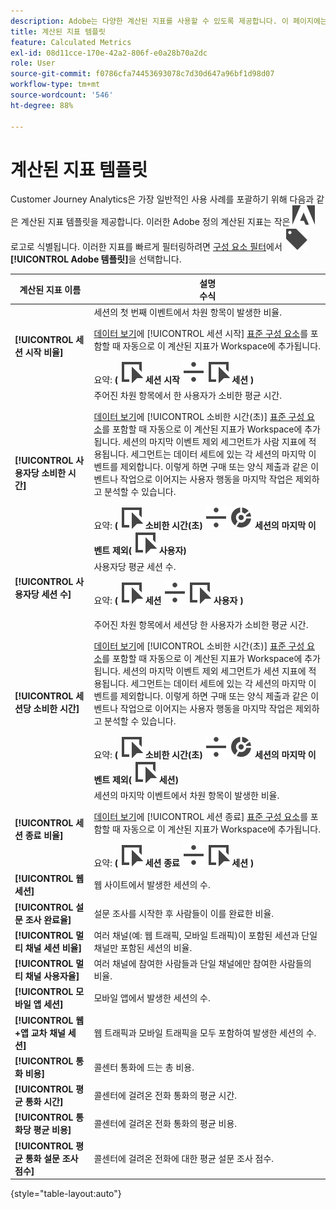 ```yaml
---
description: Adobe는 다양한 계산된 지표를 사용할 수 있도록 제공합니다. 이 페이지에는 해당 지표와 그 용도가 나열되어 있습니다.
title: 계산된 지표 템플릿
feature: Calculated Metrics
exl-id: 08d11cce-170e-42a2-806f-e0a28b70a2dc
role: User
source-git-commit: f0786cfa74453693078c7d30d647a96bf1d98d07
workflow-type: tm+mt
source-wordcount: '546'
ht-degree: 88%

---
```


# 계산된 지표 템플릿

Customer Journey Analytics은 가장 일반적인 사용 사례를 포괄하기 위해 다음과 같은 계산된 지표 템플릿을 제공합니다. 이러한 Adobe 정의 계산된 지표는 작은 ![AdobeLogoSmall](/help/assets/icons/AdobeLogoSmall.svg) 로고로 식별됩니다. 이러한 지표를 빠르게 필터링하려면 [구성 요소 필터](/help/components/overview.md#filter)에서 ![레이블](/help/assets/icons/Label.svg) **[!UICONTROL Adobe 템플릿]**&#x200B;을 선택합니다.

| 계산된 지표 이름 | 설명<br/>수식 |
|---------|----------|
| **[!UICONTROL 세션 시작 비율]** | 세션의 첫 번째 이벤트에서 차원 항목이 발생한 비율.<p>[데이터 보기](/help/data-views/create-dataview.md)에 [!UICONTROL 세션 시작] [표준 구성 요소](/help/data-views/component-reference.md)를 포함할 때 자동으로 이 계산된 지표가 Workspace에 추가됩니다.</p>요약: **(** ![이벤트](/help/assets/icons/Event.svg) **세션 시작** ![나누기](/help/assets/icons/Divide.svg) ![이벤트](/help/assets/icons/Event.svg) **세션** **)** |
| **[!UICONTROL 사용자당 소비한 시간]** | 주어진 차원 항목에서 한 사용자가 소비한 평균 시간.<p>[데이터 보기](/help/data-views/create-dataview.md)에 [!UICONTROL 소비한 시간(초)] [표준 구성 요소](/help/data-views/component-reference.md)를 포함할 때 자동으로 이 계산된 지표가 Workspace에 추가됩니다. 세션의 마지막 이벤트 제외 세그먼트가 사람 지표에 적용됩니다. 세그먼트는 데이터 세트에 있는 각 세션의 마지막 이벤트를 제외합니다. 이렇게 하면 구매 또는 양식 제출과 같은 이벤트나 작업으로 이어지는 사용자 행동을 마지막 작업은 제외하고 분석할 수 있습니다.</p>요약: **(** ![이벤트](/help/assets/icons/Event.svg) **소비한 시간(초)** ![나누기](/help/assets/icons/Divide.svg) ![세분화](/help/assets/icons/Segmentation.svg) **세션의 마지막 이벤트 제외(** ![이벤트](/help/assets/icons/Event.svg) **사용자)** |
| **[!UICONTROL 사용자당 세션 수]** | 사용자당 평균 세션 수.<p>요약: **(** ![이벤트](/help/assets/icons/Event.svg) **세션** ![나누기](/help/assets/icons/Divide.svg) ![이벤트](/help/assets/icons/Event.svg) **사용자** **)** |
| **[!UICONTROL 세션당 소비한 시간]** | 주어진 차원 항목에서 세션당 한 사용자가 소비한 평균 시간.<p>[데이터 보기](/help/data-views/create-dataview.md)에 [!UICONTROL 소비한 시간(초)] [표준 구성 요소](/help/data-views/component-reference.md)를 포함할 때 자동으로 이 계산된 지표가 Workspace에 추가됩니다. 세션의 마지막 이벤트 제외 세그먼트가 세션 지표에 적용됩니다. 세그먼트는 데이터 세트에 있는 각 세션의 마지막 이벤트를 제외합니다. 이렇게 하면 구매 또는 양식 제출과 같은 이벤트나 작업으로 이어지는 사용자 행동을 마지막 작업은 제외하고 분석할 수 있습니다.</p>요약: **(** ![이벤트](/help/assets/icons/Event.svg) **소비한 시간(초)** ![나누기](/help/assets/icons/Divide.svg) ![세분화](/help/assets/icons/Segmentation.svg) **세션의 마지막 이벤트 제외(** ![이벤트](/help/assets/icons/Event.svg) **세션)** |
| **[!UICONTROL 세션 종료 비율]** | 세션의 마지막 이벤트에서 차원 항목이 발생한 비율. <p>[데이터 보기](/help/data-views/create-dataview.md)에 [!UICONTROL 세션 종료] [표준 구성 요소](/help/data-views/component-reference.md)를 포함할 때 자동으로 이 계산된 지표가 Workspace에 추가됩니다.</p>요약: **(** ![이벤트](/help/assets/icons/Event.svg) **세션 종료** ![나누기](/help/assets/icons/Divide.svg) ![이벤트](/help/assets/icons/Event.svg) **세션** **)** |
| **[!UICONTROL 웹 세션]** | 웹 사이트에서 발생한 세션의 수. |
| **[!UICONTROL 설문 조사 완료율]** | 설문 조사를 시작한 후 사람들이 이를 완료한 비율. |
| **[!UICONTROL 멀티 채널 세션 비율]** | 여러 채널(예: 웹 트래픽, 모바일 트래픽)이 포함된 세션과 단일 채널만 포함된 세션의 비율. |
| **[!UICONTROL 멀티 채널 사용자율]** | 여러 채널에 참여한 사람들과 단일 채널에만 참여한 사람들의 비율. |
| **[!UICONTROL 모바일 앱 세션]** | 모바일 앱에서 발생한 세션의 수. |
| **[!UICONTROL 웹+앱 교차 채널 세션]** | 웹 트래픽과 모바일 트래픽을 모두 포함하여 발생한 세션의 수. |
| **[!UICONTROL 통화 비용]** | 콜센터 통화에 드는 총 비용. <!-- <p>Summary: Call length</p> --> |
| **[!UICONTROL 평균 통화 시간]** | 콜센터에 걸려온 전화 통화의 평균 시간. |
| **[!UICONTROL 통화당 평균 비용]** | 콜센터에 걸려온 전화 통화의 평균 비용. |
| **[!UICONTROL 평균 통화 설문 조사 점수]** | 콜센터에 걸려온 전화에 대한 평균 설문 조사 점수. |

{style="table-layout:auto"}
